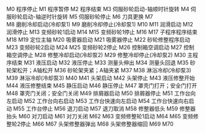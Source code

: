 M0	程序停止
M1	程序暂停
M2	程序结束
M3	伺服砂轮启动-轴顺时针旋转
M4	伺服砂轮启动-轴逆时针旋转
M5	伺服砂轮停止
M6	刀具更换
M7	
M8	磨削冷却启动(冷却泵1)
M9	磨削冷却停止(冷却泵1)
M10	
M11	润滑启动
M12	润滑停止
M13	变频砂轮1启动
M14	
M15	变频砂轮1停止
M16	
M17	子程序程序结束
M18	
M19	定位主轴
M20	吸雾器启动
M21	吸雾器停止
M22	砂轮修整程序启动
M23	变频砂轮2启动
M24	
M25	变频砂轮2停止
M26	控制箱空调启动
M27	控制箱空调停止
M28	修整冷却启动(冷却泵2)
M29	修整冷却停止(冷却泵2)
M30	主程序结束
M31	液压启动
M32	液压停止
M33	测量头伸出
M34	测量头回退
M35	砂轮架松开；A轴松开
M36	砂轮架夹紧；A轴夹紧
M37	
M38	淋浴冷却(冷却泵3)
M39	淋浴冷却(冷却泵3)
M40	
M41	头架启动
M42	头架停止
M43	液压修整开始
M44	液压修整结束
M45	静压启动
M46	静压停止
M47	罩壳门打开；安全门打开
M48	罩壳门关闭；安全门关闭
M49	排屑器启动
M50	排屑器停止
M51	工作台向左启动
M52	工作台向右启动
M53	工作台快速向左启动
M54	工作台快速向右启动
M55	工作台停止
M56	退刀启动
M57	退刀取消
M58	修整器低头
M59	修整器抬头
M60	对刀启动
M61	对刀关闭
M62	
M63	变频修整轮1启动
M64	
M65	变频修整轮2停止
M66	
M67	头架修整器弹出
M68	头架修整器缩回
M69	
M70	